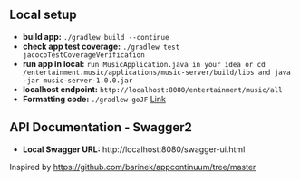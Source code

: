 ## Local setup
* __build app:__ ```./gradlew build --continue```
* __check app test coverage:__ ```./gradlew test jacocoTestCoverageVerification```
* __run app in local:__ ```run MusicApplication.java in your idea or cd /entertainment.music/applications/music-server/build/libs and java -jar music-server-1.0.0.jar```
* __localhost endpoint:__ ```http://localhost:8080/entertainment/music/all```
* __Formatting code:__ ```./gradlew goJF``` [Link](https://github.com/sherter/google-java-format-gradle-plugin)

## API Documentation - Swagger2
* __Local Swagger URL:__ http://localhost:8080/swagger-ui.html


Inspired by https://github.com/barinek/appcontinuum/tree/master
